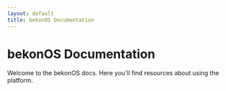 ```yaml
---
layout: default
title: bekonOS Documentation
---
```


# bekonOS Documentation

Welcome to the bekonOS docs. Here you'll find resources about using the platform.

